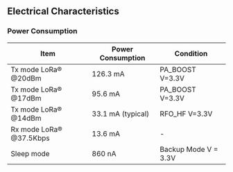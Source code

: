 ## Electrical Characteristics

### Power Consumption

| Item | Power Consumption | Condition | 
| ---- | ---- | ---- | 
| Tx mode LoRa® @20dBm | 126.3 mA | PA_BOOST V=3.3V | 
| Tx mode LoRa® @17dBm | 95.6 mA | PA_BOOST V=3.3V | 
| Tx mode LoRa® @14dBm | 33.1 mA (typical) | RFO_HF V=3.3V | 
| Rx mode LoRa® @37.5Kbps | 13.6 mA | - | 
| Sleep mode | 860 nA | Backup Mode V = 3.3V | 
